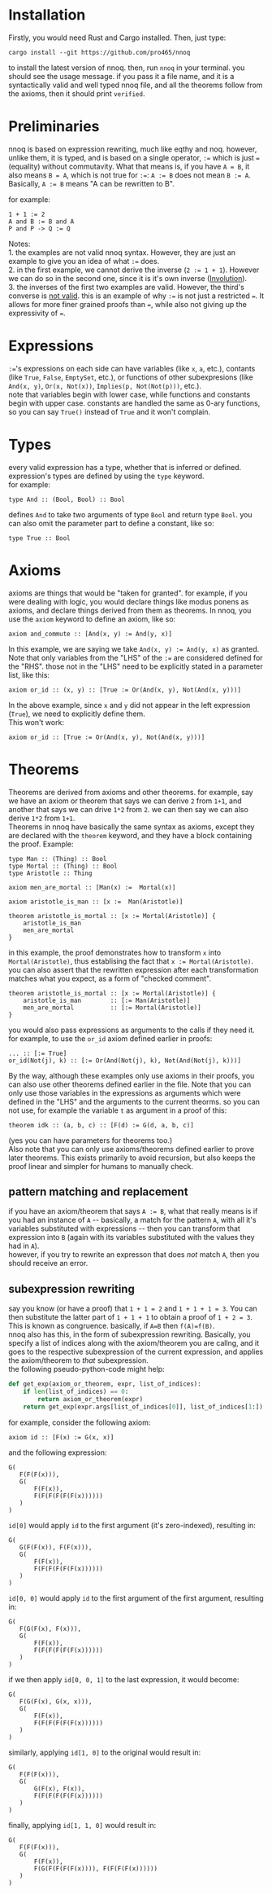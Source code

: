 # Installation
Firstly, you would need Rust and Cargo installed.
Then, just type:
```shell
cargo install --git https://github.com/pro465/nnoq
```
to install the latest version of nnoq.
then, run `nnoq` in your terminal. you should see the usage message. if you pass it a file name, and it is a syntactically valid and well typed nnoq file, and all the theorems follow from the axioms, then it should print `verified`.

# Preliminaries
nnoq is based on expression rewriting, much like eqthy and noq. however, unlike them, it is typed, and is based on a single operator, `:=` which is just `=` (equality) without commutavity.
What that means is, if you have `A = B`, it also means `B = A`, which is not true for `:=`: `A := B` does not mean `B := A`. Basically, `A := B` means "A can be rewritten to B".

for example: 
```
1 + 1 := 2
A and B := B and A
P and P -> Q := Q
```

Notes:   
    1. the examples are not valid nnoq syntax. However, they are just an example to give you an idea of what `:=` does.  
    2. in the first example, we cannot derive the inverse (`2 := 1 + 1`). However we can do so in the second one, since it is it's own inverse ([Involution](https://en.wikipedia.org/wiki/Involution_(mathematics))).   
    3. the inverses of the first two examples are valid. However, the third's converse is [not valid](https://github.com/catseye/Eqthy/issues/4). this is an example of why `:=` is not just a restricted `=`. It allows for more finer grained proofs than `=`, while also not giving up the expressivity of `=`.   

# Expressions
`:=`'s expressions on each side can have variables (like `x`, `a`, etc.), contants (like `True`, `False`, `EmptySet`, etc.), or functions of other subexpresions (like `And(x, y)`, `Or(x, Not(x))`, `Implies(p, Not(Not(p)))`, etc.).  
note that  variables begin with lower case, while functions and constants begin with upper case.
constants are handled the same as 0-ary functions, so you can say `True()` instead of `True` and it won't complain.

# Types
every valid expression has a type, whether that is inferred or defined.
expression's types are defined by using the `type` keyword.  
for example: 
```
type And :: (Bool, Bool) :: Bool
```
defines `And` to take two arguments of type `Bool` and return type `Bool`.
you can also omit the parameter part to define a constant, like so:
```
type True :: Bool
```
# Axioms
axioms are things that would be "taken for granted". for example, if you were dealing with logic, you would declare things like modus ponens as axioms, and declare things derived from them as theorems.
In nnoq, you use the `axiom` keyword to define an axiom, like so:
```
axiom and_commute :: [And(x, y) := And(y, x)]
```
In this example, we are saying we take `And(x, y) := And(y, x)` as granted.
Note that only variables from the "LHS" of the `:=` are considered defined for the "RHS". those not in the "LHS" need to be explicitly stated in a parameter list, like this:
```
axiom or_id :: (x, y) :: [True := Or(And(x, y), Not(And(x, y)))]
```
In the above example, since `x` and `y` did not appear in the left expression (`True`), we need to explicitly define them.  
This won't work:
```
axiom or_id :: [True := Or(And(x, y), Not(And(x, y)))]
```
# Theorems
Theorems are derived from axioms and other theorems. for example, say we have an axiom or theorem  that says we can derive `2` from `1+1`, and another that says we can drive `1*2` from `2`. we can then say we can also derive `1*2` from `1+1`.  
Theorems in nnoq have basically the same syntax as axioms, except they are declared with the `theorem` keyword, and they have a block containing the proof. Example:
```
type Man :: (Thing) :: Bool
type Mortal :: (Thing) :: Bool
type Aristotle :: Thing

axiom men_are_mortal :: [Man(x) :=  Mortal(x)]

axiom aristotle_is_man :: [x :=  Man(Aristotle)]

theorem aristotle_is_mortal :: [x := Mortal(Aristotle)] {
    aristotle_is_man
    men_are_mortal
}
```
in this example, the proof demonstrates how to transform `x` into `Mortal(Aristotle)`, thus establising the fact that `x := Mortal(Aristotle)`.   
you can also assert that the rewritten expression after each transformation matches what you expect, as a form of "checked comment".
```
theorem aristotle_is_mortal :: [x := Mortal(Aristotle)] {
    aristotle_is_man        :: [:= Man(Aristotle)]
    men_are_mortal          :: [:= Mortal(Aristotle)]
}
```

you would also pass expressions as arguments to the calls if they need it. for example, to use the `or_id` axiom defined earlier in proofs:
```
... :: [:= True]
or_id(Not(j), k) :: [:= Or(And(Not(j), k), Not(And(Not(j), k)))]
```
By the way, although these examples only use axioms in their proofs, you can also use other theorems defined earlier in the file.
Note that you can only use those variables in the expressions as arguments which were defined in the "LHS" and the arguments to the current theorms. so you can not use, for example the variable `t` as argument in a proof of this:
```
theorem idk :: (a, b, c) :: [F(d) := G(d, a, b, c)]
```
(yes you can have parameters for theorems too.)  
Also note that you can only use axioms/theorems defined earlier to prove later theorems. This exists primarily to avoid recursion, but also keeps the proof linear and simpler for humans to manually check.
## pattern matching and replacement
if you have an axiom/theorem that says `A := B`, what that really means is if you had an instance of `A` -- basically, a match for the pattern `A`, with all it's variables substituted with expressions -- then you can transform that expression into `B` (again with its variables substituted with the values they had in `A`).   
however, if you try to rewrite an expresson that does _not_ match `A`, then you should receive an error.

## subexpression rewriting
say you know (or have a proof) that `1 + 1 = 2` and `1 + 1 + 1 = 3`. You can then substitute the latter part of `1 + 1 + 1` to obtain a proof of `1 + 2 = 3`. This is known as congruence. basically, if `A=B` then `f(A)=f(B)`.   
nnoq also has this, in the form of subexpression rewriting. Basically, you specify a list of indices along with the axiom/theorem you are callng, and it goes to the respective subexpression of the current expression, and applies the axiom/theorem to _that_ subexpression.   
the following pseudo-python-code might help:
```py
def get_exp(axiom_or_theorem, expr, list_of_indices):
    if len(list_of_indices) == 0:
        return axiom_or_theorem(expr)
    return get_exp(expr.args[list_of_indices[0]], list_of_indices[1:])
```

for example, consider the following axiom:
```
axiom id :: [F(x) := G(x, x)]
```
and the following expression: 
```
G(
   F(F(F(x))),
   G(
       F(F(x)),
       F(F(F(F(F(F(x))))))
   )
)
```
`id[0]` would apply `id` to the first argument (it's zero-indexed), resulting in:
```
G(
   G(F(F(x)), F(F(x))),
   G(
       F(F(x)),
       F(F(F(F(F(F(x))))))
   )
)
```
`id[0, 0]` would apply `id` to the first argument of the first argument, resulting in:
```
G(
   F(G(F(x), F(x))),
   G(
       F(F(x)),
       F(F(F(F(F(F(x))))))
   )
)
```
if we then apply `id[0, 0, 1]` to the last expression, it would become:
```
G(
   F(G(F(x), G(x, x))),
   G(
       F(F(x)),
       F(F(F(F(F(F(x))))))
   )
)
```
similarly, applying `id[1, 0]` to the original would result in:
```
G(
   F(F(F(x))),
   G(
       G(F(x), F(x)),
       F(F(F(F(F(F(x))))))
   )
)
```
finally, applying `id[1, 1, 0]` would result in:
```
G(
   F(F(F(x))),
   G(
       F(F(x)),
       F(G(F(F(F(F(x)))), F(F(F(F(x))))))
   )
)
```

